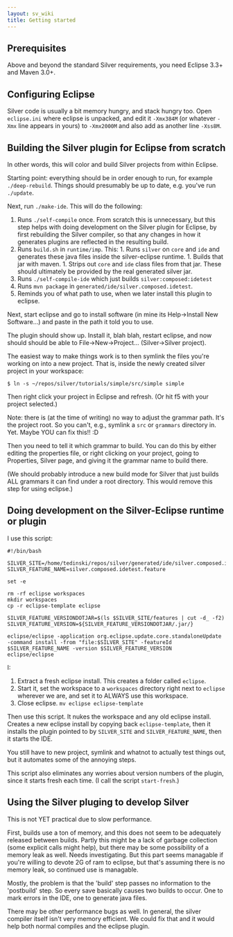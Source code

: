 ```yaml
---
layout: sv_wiki
title: Getting started
---
```


## Prerequisites

Above and beyond the standard Silver requirements, you need Eclipse 3.3+ and Maven 3.0+.

## Configuring Eclipse

Silver code is usually a bit memory hungry, and stack hungry too. Open `eclipse.ini` where eclipse is unpacked, and edit it `-Xmx384M` (or whatever `-Xmx` line appears in yours) to `-Xmx2000M` and also add as another line `-Xss8M`.

## Building the Silver plugin for Eclipse from scratch

In other words, this will color and build Silver projects from within Eclipse.

Starting point: everything should be in order enough to run, for example `./deep-rebuild`. Things should presumably be up to date, e.g. you've run `./update`.

Next, run `./make-ide`. This will do the following:

  1. Runs `./self-compile` once. From scratch this is unnecessary, but this step helps with doing development on the Silver plugin for Eclipse, by first rebuilding the Silver compiler, so that any changes in how it generates plugins are reflected in the resulting build.
  1. Runs `build.sh` in `runtime/imp`. This:
    1. Runs `silver` on `core` and `ide` and generates these java files inside the silver-eclipse runtime.
    1. Builds that jar with maven.
    1. Strips out `core` and `ide` class files from that jar. These should ultimately be provided by the real generated silver jar.
  1. Runs `./self-compile-ide` which just builds `silver:composed:idetest`
  1. Runs `mvn package` in `generated/ide/silver.composed.idetest`.
  1. Reminds you of what path to use, when we later install this plugin to eclipse.

Next, start eclipse and go to install software (in mine its Help->Install New Software...) and paste in the path it told you to use.

The plugin should show up. Install it, blah blah, restart eclipse, and now should should be able to File->New->Project... (Silver->Silver project).

The easiest way to make things work is to then symlink the files you're working on into a new project. That is, inside the newly created silver project in your workspace:

```
$ ln -s ~/repos/silver/tutorials/simple/src/simple simple
```

Then right click your project in Eclipse and refresh. (Or hit f5 with your project selected.)

Note: there is (at the time of writing) no way to adjust the grammar path. It's the project root. So you can't, e.g., symlink a `src` or `grammars` directory in. Yet. Maybe YOU can fix this!! :D

Then you need to tell it which grammar to build. You can do this by either editing the properties file, or right clicking on your project, going to Properties, Silver page, and giving it the grammar name to build there.

(We should probably introduce a new build mode for Silver that just builds ALL grammars it can find under a root directory. This would remove this step for using eclipse.)

## Doing development on the Silver-Eclipse runtime or plugin

I use this script:

```
#!/bin/bash

SILVER_SITE=/home/tedinski/repos/silver/generated/ide/silver.composed.idetest/updatesite/target/repository
SILVER_FEATURE_NAME=silver.composed.idetest.feature

set -e

rm -rf eclipse workspaces
mkdir workspaces
cp -r eclipse-template eclipse

SILVER_FEATURE_VERSIONDOTJAR=$(ls $SILVER_SITE/features | cut -d_ -f2)
SILVER_FEATURE_VERSION=${SILVER_FEATURE_VERSIONDOTJAR/.jar/}

eclipse/eclipse -application org.eclipse.update.core.standaloneUpdate -command install -from "file:$SILVER_SITE" -featureId $SILVER_FEATURE_NAME -version $SILVER_FEATURE_VERSION
eclipse/eclipse
```

I:

  1. Extract a fresh eclipse install. This creates a folder called `eclipse`.
  1. Start it, set the workspace to a `workspaces` directory right next to `eclipse` wherever we are, and set it to ALWAYS use this workspace.
  1. Close eclipse. `mv eclipse eclipse-template`

Then use this script. It nukes the workspace and any old eclipse install. Creates a new eclipse install by copying back `eclipse-template`, then it installs the plugin pointed to by `SILVER_SITE` and `SILVER_FEATURE_NAME`, then it starts the IDE.

You still have to new project, symlink and whatnot to actually test things out, but it automates some of the annoying steps.

This script also eliminates any worries about version numbers of the plugin, since it starts fresh each time. (I call the script `start-fresh`.)

## Using the Silver pluging to develop Silver

This is not YET practical due to slow performance.

First, builds use a ton of memory, and this does not seem to be adequately released between builds. Partly this might be a lack of garbage collection (some explicit calls might help), but there may be some possibility of a memory leak as well. Needs investigating. But this part seems managable if you're willing to devote 2G of ram to eclipse, but that's assuming there is no memory leak, so continued use is managable.

Mostly, the problem is that the 'build' step passes no information to the 'postbuild' step. So every save basically causes two builds to occur. One to mark errors in the IDE, one to generate java files.

There may be other performance bugs as well. In general, the silver compiler itself isn't very memory efficient. We could fix that and it would help both normal compiles and the eclipse plugin.
